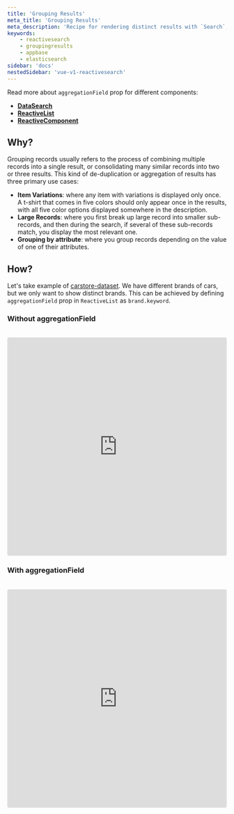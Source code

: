 ```yaml
---
title: 'Grouping Results'
meta_title: 'Grouping Results'
meta_description: 'Recipe for rendering distinct results with `Search`, `Result` and `Reactive` components using the `slots`.'
keywords:
    - reactivesearch
    - groupingresults
    - appbase
    - elasticsearch
sidebar: 'docs'
nestedSidebar: 'vue-v1-reactivesearch'
---
```


Read more about `aggregationField` prop for different components:

-   [**DataSearch**](/docs/reactivesearch/vue/v1/search/DataSearch/#props)
-   [**ReactiveList**](/docs/reactivesearch/vue/v1/result/ReactiveList/#props)
-   [**ReactiveComponent**](/docs/reactivesearch/vue/v1/advanced/ReactiveComponent/#props)

## Why?

Grouping records usually refers to the process of combining multiple records into a single result, or consolidating many similar records into two or three results. This kind of de-duplication or aggregation of results has three primary use cases:

-   **Item Variations**: where any item with variations is displayed only once. A t-shirt that comes in five colors should only appear once in the results, with all five color options displayed somewhere in the description.
-   **Large Records**: where you first break up large record into smaller sub-records, and then during the search, if several of these sub-records match, you display the most relevant one.
-   **Grouping by attribute**: where you group records depending on the value of one of their attributes.

## How?

Let's take example of [carstore-dataset](https://dejavu.appbase.io/?appname=carstore-dataset-latest&url=https://B86d2y2OE:4fecb2c5-5c5f-49e5-9e0b-0faba74597c6@scalr.api.appbase.io&mode=view). We have different brands of cars, but we only want to show distinct brands.
This can be achieved by defining `aggregationField` prop in `ReactiveList` as `brand.keyword`.

### Without aggregationField

<br />

<iframe src="https://codesandbox.io/embed/github/appbaseio/reactivesearch/tree/next/packages/vue/examples/reactivelist-without-aggregation" style="width:100%; height:500px; border:0; border-radius: 4px; overflow:hidden;" sandbox="allow-modals allow-forms allow-popups allow-scripts allow-same-origin"></iframe>

### With aggregationField

<br />

<iframe src="https://codesandbox.io/embed/github/appbaseio/reactivesearch/tree/next/packages/vue/examples/reactivelist-with-aggregation" style="width:100%; height:500px; border:0; border-radius: 4px; overflow:hidden;" sandbox="allow-modals allow-forms allow-popups allow-scripts allow-same-origin"></iframe>
